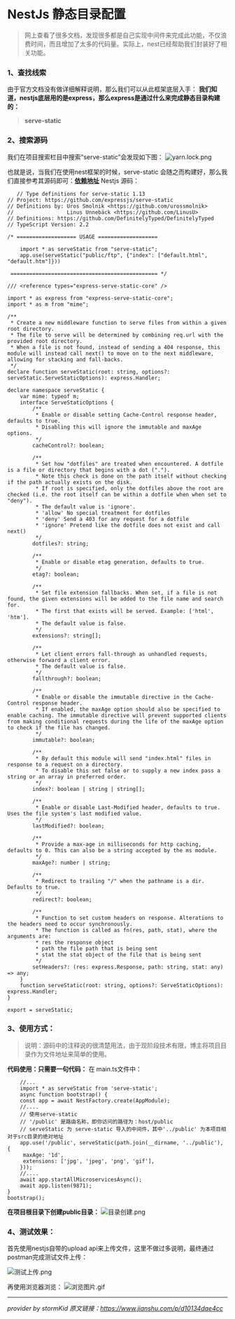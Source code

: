 # NestJs 静态目录配置
> 网上查看了很多文档，发现很多都是自己实现中间件来完成此功能，不仅浪费时间，而且增加了太多的代码量。实际上，nest已经帮助我们封装好了相关功能。

### 1、查找线索
由于官方文档没有做详细解释说明，那么我们可以从此框架底层入手：
**我们知道，nestjs底层用的是express，那么express是通过什么来完成静态目录构建的：**
>**serve-static**

### 2、搜索源码
我们在项目搜索栏目中搜索“serve-static”会发现如下图：
![yarn.lock.png](https://upload-images.jianshu.io/upload_images/4253553-2009c02ddd20f1c8.png?imageMogr2/auto-orient/strip%7CimageView2/2/w/1240)

也就是说，当我们在使用nest框架的时候，serve-static 会随之而构建好，那么我们直接参考其源码即可：**[依赖地址](https://github.com/expressjs/serve-static)**
Nestjs 源码：
```@typescript
   // Type definitions for serve-static 1.13
// Project: https://github.com/expressjs/serve-static
// Definitions by: Uros Smolnik <https://github.com/urossmolnik>
//                 Linus Unnebäck <https://github.com/LinusU>
// Definitions: https://github.com/DefinitelyTyped/DefinitelyTyped
// TypeScript Version: 2.2

/* =================== USAGE ===================

    import * as serveStatic from "serve-static";
    app.use(serveStatic("public/ftp", {"index": ["default.html", "default.htm"]}))

 =============================================== */

/// <reference types="express-serve-static-core" />

import * as express from "express-serve-static-core";
import * as m from "mime";

/**
 * Create a new middleware function to serve files from within a given root directory.
 * The file to serve will be determined by combining req.url with the provided root directory.
 * When a file is not found, instead of sending a 404 response, this module will instead call next() to move on to the next middleware, allowing for stacking and fall-backs.
 */
declare function serveStatic(root: string, options?: serveStatic.ServeStaticOptions): express.Handler;

declare namespace serveStatic {
    var mime: typeof m;
    interface ServeStaticOptions {
        /**
         * Enable or disable setting Cache-Control response header, defaults to true. 
         * Disabling this will ignore the immutable and maxAge options.
         */
        cacheControl?: boolean;

        /**
         * Set how "dotfiles" are treated when encountered. A dotfile is a file or directory that begins with a dot (".").
         * Note this check is done on the path itself without checking if the path actually exists on the disk.
         * If root is specified, only the dotfiles above the root are checked (i.e. the root itself can be within a dotfile when when set to "deny").
         * The default value is 'ignore'.
         * 'allow' No special treatment for dotfiles
         * 'deny' Send a 403 for any request for a dotfile
         * 'ignore' Pretend like the dotfile does not exist and call next()
         */
        dotfiles?: string;

        /**
         * Enable or disable etag generation, defaults to true.
         */
        etag?: boolean;

        /**
         * Set file extension fallbacks. When set, if a file is not found, the given extensions will be added to the file name and search for.
         * The first that exists will be served. Example: ['html', 'htm'].
         * The default value is false.
         */
        extensions?: string[];

        /**
         * Let client errors fall-through as unhandled requests, otherwise forward a client error.
         * The default value is false.
         */
        fallthrough?: boolean;

        /**
         * Enable or disable the immutable directive in the Cache-Control response header.
         * If enabled, the maxAge option should also be specified to enable caching. The immutable directive will prevent supported clients from making conditional requests during the life of the maxAge option to check if the file has changed.
         */
        immutable?: boolean;

        /**
         * By default this module will send "index.html" files in response to a request on a directory.
         * To disable this set false or to supply a new index pass a string or an array in preferred order.
         */
        index?: boolean | string | string[];

        /**
         * Enable or disable Last-Modified header, defaults to true. Uses the file system's last modified value.
         */
        lastModified?: boolean;

        /**
         * Provide a max-age in milliseconds for http caching, defaults to 0. This can also be a string accepted by the ms module.
         */
        maxAge?: number | string;

        /**
         * Redirect to trailing "/" when the pathname is a dir. Defaults to true.
         */
        redirect?: boolean;

        /**
         * Function to set custom headers on response. Alterations to the headers need to occur synchronously.
         * The function is called as fn(res, path, stat), where the arguments are:
         * res the response object
         * path the file path that is being sent
         * stat the stat object of the file that is being sent
         */
        setHeaders?: (res: express.Response, path: string, stat: any) => any;
    }
    function serveStatic(root: string, options?: ServeStaticOptions): express.Handler;
}

export = serveStatic;

```
### 3、使用方式：
>说明：源码中的注释说的很清楚用法，由于现阶段技术有限，博主将项目目录作为文件地址来简单的使用。

**代码使用：只需要一句代码：**
在 main.ts文件中：
```@typescript
    //...
    import * as serveStatic from 'serve-static';
    async function bootstrap() {
    const app = await NestFactory.create(AppModule);
    //....
    // 使用serve-static
    // '/public' 是路由名称，即你访问的路径为：host/public
    // serveStatic 为 serve-static 导入的中间件，其中'../public' 为本项目相对于src目录的绝对地址
    app.use('/public', serveStatic(path.join(__dirname, '../public'), {
     maxAge: '1d',
     extensions: ['jpg', 'jpeg', 'png', 'gif'],
    }));
    //....
    await app.startAllMicroservicesAsync();
    await app.listen(9871);
}
bootstrap();

```

**在项目根目录下创建public目录：**
![目录创建.png](https://upload-images.jianshu.io/upload_images/4253553-5d4d2203cb6eef82.png?imageMogr2/auto-orient/strip%7CimageView2/2/w/1240)


### 4、测试效果：
首先使用nestjs自带的upload api来上传文件，这里不做过多说明，最终通过postman完成测试文件上传：

![测试上传.png](https://upload-images.jianshu.io/upload_images/4253553-5b2498b7fa8aa1e4.png?imageMogr2/auto-orient/strip%7CimageView2/2/w/1240)

再使用浏览器浏览：
![浏览图片.gif](https://upload-images.jianshu.io/upload_images/4253553-17d888a490050d85.gif?imageMogr2/auto-orient/strip)


---
*provider by stormKid*
*原文链接：https://www.jianshu.com/p/d10134dae4cc*